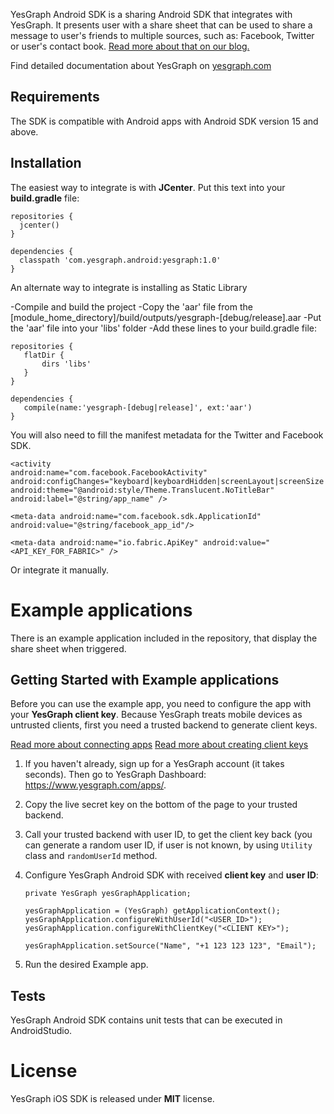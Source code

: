 YesGraph Android SDK is a sharing Android SDK that integrates with YesGraph. It presents user with a share sheet that can be used to share a message to user's friends to multiple sources, such as: Facebook, Twitter or user's contact book. [Read more about that on our blog.](http://blog.yesgraph.com/perfect-share-flow/)

Find detailed documentation about YesGraph on [yesgraph.com](https://docs.yesgraph.com)

## Requirements

The SDK is compatible with Android apps with Android SDK version 15 and above.

## Installation

The easiest way to integrate is with **JCenter**. Put this text into your **build.gradle** file:

```
repositories {
  jcenter()
}

dependencies {
  classpath 'com.yesgraph.android:yesgraph:1.0'
}
```

An alternate way to integrate is installing as Static Library

-Compile and build the project
-Copy the 'aar' file from the [module_home_directory]/build/outputs/yesgraph-[debug/release].aar
-Put the 'aar' file into your 'libs' folder
-Add these lines to your build.gradle file:

```
repositories {
   flatDir {
       dirs 'libs'
   }
}

dependencies {
   compile(name:'yesgraph-[debug|release]', ext:'aar')
}
```

You will also need to fill the manifest metadata for the Twitter and Facebook SDK.

```
<activity
android:name="com.facebook.FacebookActivity"
android:configChanges="keyboard|keyboardHidden|screenLayout|screenSize|orientation"
android:theme="@android:style/Theme.Translucent.NoTitleBar"
android:label="@string/app_name" />

<meta-data android:name="com.facebook.sdk.ApplicationId" android:value="@string/facebook_app_id"/>

<meta-data android:name="io.fabric.ApiKey" android:value="<API_KEY_FOR_FABRIC>" />
```

Or integrate it manually.

# Example applications

There is an example application included in the repository, that display the share sheet when triggered.

## Getting Started with Example applications

Before you can use the example app, you need to configure the app with your **YesGraph client key**. Because YesGraph treats mobile devices as untrusted clients, first you need a trusted backend to generate client keys.

[Read more about connecting apps](https://docs.yesgraph.com/docs/connecting-apps#mobile-apps)
[Read more about creating client keys](https://docs.yesgraph.com/docs/create-client-keys)

1. If you haven't already, sign up for a YesGraph account (it takes seconds). Then go to YesGraph Dashboard: https://www.yesgraph.com/apps/.
2. Copy the live secret key on the bottom of the page to your trusted backend.
3. Call your trusted backend with user ID, to get the client key back (you can generate a random user ID, if user is not known, by using `Utility` class and `randomUserId` method.
4. Configure YesGraph Android SDK with received **client key** and **user ID**:

   ```
   private YesGraph yesGraphApplication;

   yesGraphApplication = (YesGraph) getApplicationContext();
   yesGraphApplication.configureWithUserId("<USER_ID>");
   yesGraphApplication.configureWithClientKey("<CLIENT KEY>");

   yesGraphApplication.setSource("Name", "+1 123 123 123", "Email");
   ```
5. Run the desired Example app.

## Tests

YesGraph Android SDK contains unit tests that can be executed in AndroidStudio.

License
======

YesGraph iOS SDK is released under **MIT** license.